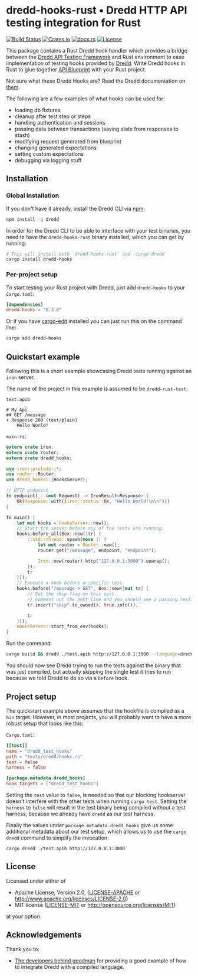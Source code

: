# dredd-hooks-rust • Dredd HTTP API testing integration for Rust
[![Build Status](https://travis-ci.org/hobofan/dredd-hooks-rust.svg?branch=master)](https://travis-ci.org/hobofan/dredd-hooks-rust)
[![Crates.io](https://img.shields.io/crates/v/dredd-hooks.svg)](https://crates.io/crates/dredd-hooks)
[![docs.rs](https://docs.rs/dredd-hooks/badge.svg)](https://docs.rs/dredd-hooks)
[![License](https://img.shields.io/badge/license-MIT%20OR%20Apache--2.0-blue.svg)]()

This package contains a Rust Dredd hook handler which provides a bridge between the [Dredd API Testing Framework](http://dredd.readthedocs.org/en/latest/)
 and Rust environment to ease implementation of testing hooks provided by [Dredd](http://dredd.readthedocs.org/en/latest/). Write Dredd hooks in Rust to glue together [API Blueprint](https://apiblueprint.org/) with your Rust project.

Not sure what these Dredd Hooks are?  Read the Dredd documentation on [them](http://dredd.readthedocs.org/en/latest/hooks/).

The following are a few examples of what hooks can be used for:

- loading db fixtures
- cleanup after test step or steps
- handling authentication and sessions
- passing data between transactions (saving state from responses to stash)
- modifying request generated from blueprint
- changing generated expectations
- setting custom expectations
- debugging via logging stuff

## Installation

### Global installation

If you don't have it already, install the Dredd CLI via [npm](npm):

```bash
npm install -g dredd
```

In order for the Dredd CLI to be able to interface with your test binaries, you need to have the `dredd-hooks-rust` binary installed, which you can get by running:

```bash
# This will install both `dredd-hooks-rust` and `cargo-dredd`
cargo install dredd-hooks
```

[npm]: https://docs.npmjs.com/getting-started/what-is-npm

### Per-project setup

To start testing your Rust project with Dredd, just add `dredd-hooks` to your `Cargo.toml`:

```toml
[dependencies]
dredd-hooks = "0.3.0"
```

Or if you have [cargo-edit][cargo-edit] installed you can just run this on the command line:
```bash
cargo add dredd-hooks
```

[cargo-edit]: https://github.com/killercup/cargo-edit

## Quickstart example

Following this is a short example showcasing Dredd tests running against an `iron` server.

The name of the project in this example is assumed to be `dredd-rust-test`:

`test.apib`
```apib
# My Api
## GET /message
+ Response 200 (text/plain)
    Hello World!
```

`main.rs`:
```rust
extern crate iron;
extern crate router;
extern crate dredd_hooks;

use iron::prelude::*;
use router::Router;
use dredd_hooks::{HooksServer};

// HTTP endpoint
fn endpoint(_: &mut Request) -> IronResult<Response> {
    Ok(Response::with((iron::status::Ok, "Hello World!\n\n")))
}

fn main() {
    let mut hooks = HooksServer::new();
    // Start the server before any of the tests are running.
    hooks.before_all(Box::new(|tr| {
        ::std::thread::spawn(move || {
            let mut router = Router::new();
            router.get("/message", endpoint, "endpoint");

            Iron::new(router).http("127.0.0.1:3000").unwrap();
        });
        tr
    }));
    // Execute a hook before a specific test.
    hooks.before("/message > GET", Box::new(|mut tr| {
        // Set the skip flag on this test.
        // Comment out the next line and you should see a passing test.
        tr.insert("skip".to_owned(), true.into());

        tr
    }));
    HooksServer::start_from_env(hooks);
}
```

Run the command:
```bash
cargo build && dredd ./test.apib http://127.0.0.1:3000 --language=dredd-hooks-rust --hookfiles=target/debug/dredd-rust-test
```

You should now see Dredd trying to run the tests against the binary that was just compiled, but actually skipping the single test it tries to run because we told Dredd to do so via a `before` hook.

## Project setup

The quickstart example above assumes that the hookfile is compiled as a `bin` target.
However, in most projects, you will probably want to have a more robust setup that looks like this:

`Cargo.toml`:

```toml
[[test]]
name = "dredd_test_hooks"
path = "tests/dredd/hooks.rs"
test = false
harness = false

[package.metadata.dredd_hooks]
hook_targets = ["dredd_test_hooks"]
```

Setting the `test` value to `false`, is needed so that our blocking hookserver doesn't interfere with the other tests when running `cargo test`.
Setting the `harness` to `false` will result in the test binary being compiled without a test harness, because we already have `dredd` as our test harness.

Finally the values under `package.metadata.dredd_hooks` give us some additional metadata about our test setup, which allows us to use the `cargo dredd` command to simplify the invocation:
```
cargo dredd ./test.apib http://127.0.0.1:3000
```

## License

Licensed under either of

 * Apache License, Version 2.0, ([LICENSE-APACHE](LICENSE-APACHE) or http://www.apache.org/licenses/LICENSE-2.0)
 * MIT license ([LICENSE-MIT](LICENSE-MIT) or http://opensource.org/licenses/MIT)

at your option.

## Acknowledgements

Thank you to:
- [The developers behind goodman](https://github.com/snikch/goodman) for providing a good example of how to integrate Dredd with a compiled language.
